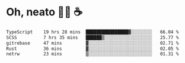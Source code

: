 # Oh, neato 🧑‍💻 ☕

<!--START_SECTION:waka-->

```txt
TypeScript    19 hrs 28 mins  ████████████████▓░░░░░░░░   66.04 %
SCSS          7 hrs 35 mins   ██████▒░░░░░░░░░░░░░░░░░░   25.77 %
gitrebase     47 mins         ▓░░░░░░░░░░░░░░░░░░░░░░░░   02.71 %
Rust          36 mins         ▓░░░░░░░░░░░░░░░░░░░░░░░░   02.05 %
netrw         23 mins         ▒░░░░░░░░░░░░░░░░░░░░░░░░   01.31 %
```

<!--END_SECTION:waka-->
